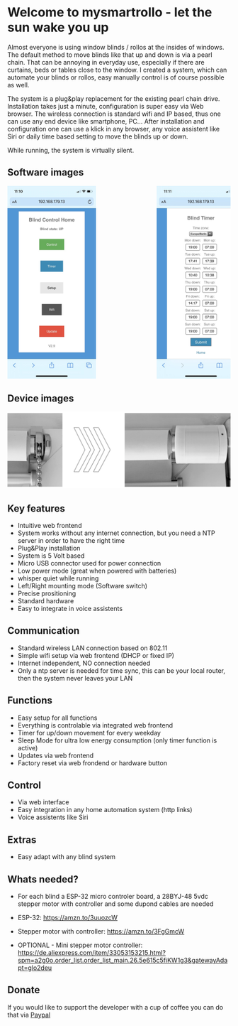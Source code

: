 # Welcome to mysmartrollo - let the sun wake you up

Almost everyone is using window blinds / rollos at the insides of windows. The default method to move blinds like that up and down is via a pearl chain. That can be annoying in everyday use, especially if there are curtains, beds or tables close to the window. I created a system, which can automate your blinds or rollos, easy manually control is of course possible as well.

The system is a plug&play replacement for the existing pearl chain drive. Installation takes just a minute, configuration is super easy via Web browser. The wireless connection is standard wifi and IP based, thus one can use any end device like smartphone, PC... After installation and configuration one can use a klick in any browser, any voice assistent like Siri or daily time based setting to move the blinds up or down.

While running, the system is virtually silent.

## Software images

<pre><img src="images/controlcenter.jpeg" width="200px">&#9;&#9;<img src="images/timer.jpeg" width="200px">&#9;&#9;<img src="images/setup.jpeg" width="200px"></pre>

## Device images

<pre><img src="images/device_mounted.png" width="800px"></pre>

## Key features

- Intuitive web frontend
- System works without any internet connection, but you need a NTP server in order to have the right time
- Plug&Play installation
- System is 5 Volt based
- Micro USB connector used for power connection
- Low power mode (great when powered with batteries)
- whisper quiet while running
- Left/Right mounting mode (Software switch)
- Precise prositioning
- Standard hardware
- Easy to integrate in voice assistents

## Communication

- Standard wireless LAN connection based on 802.11
- Simple wifi setup via web frontend (DHCP or fixed IP)
- Internet independent, NO connection needed
- Only a ntp server is needed for time sync, this can be your local router, then the system never leaves your LAN

## Functions

- Easy setup for all functions
- Everything is controlable via integrated web frontend
- Timer for up/down movement for every weekday
- Sleep Mode for ultra low energy consumption (only timer function is active)
- Updates via web frontend
- Factory reset via web frondend or hardware button

## Control

- Via web interface
- Easy integration in any home automation system (http links)
- Voice assistents like Siri

## Extras

- Easy adapt with any blind system


## Whats needed?

- For each blind a ESP-32 micro controler board, a 28BYJ-48 5vdc stepper motor with controller and some dupond cables are needed

- ESP-32: https://amzn.to/3uuozcW
- Stepper motor with controller: https://amzn.to/3FgGmcW
- OPTIONAL - Mini stepper motor controller: https://de.aliexpress.com/item/33053153215.html?spm=a2g0o.order_list.order_list_main.26.5e615c5fiKW1g3&gatewayAdapt=glo2deu


## Donate
If you would like to support the developer with a cup of coffee you can do that via [Paypal](https://www.paypal.com/donate/?hosted_button_id=XN85B8YSH7KBL)
